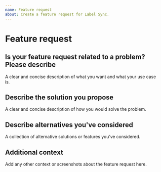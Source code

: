 ```yaml
---
name: Feature request
about: Create a feature request for Label Sync.
---
```


# Feature request

## Is your feature request related to a problem? Please describe

A clear and concise description of what you want and what your use case is.

## Describe the solution you propose

A clear and concise description of how you would solve the problem.

## Describe alternatives you've considered

A collection of alternative solutions or features you've considered.

## Additional context

Add any other context or screenshots about the feature request here.
